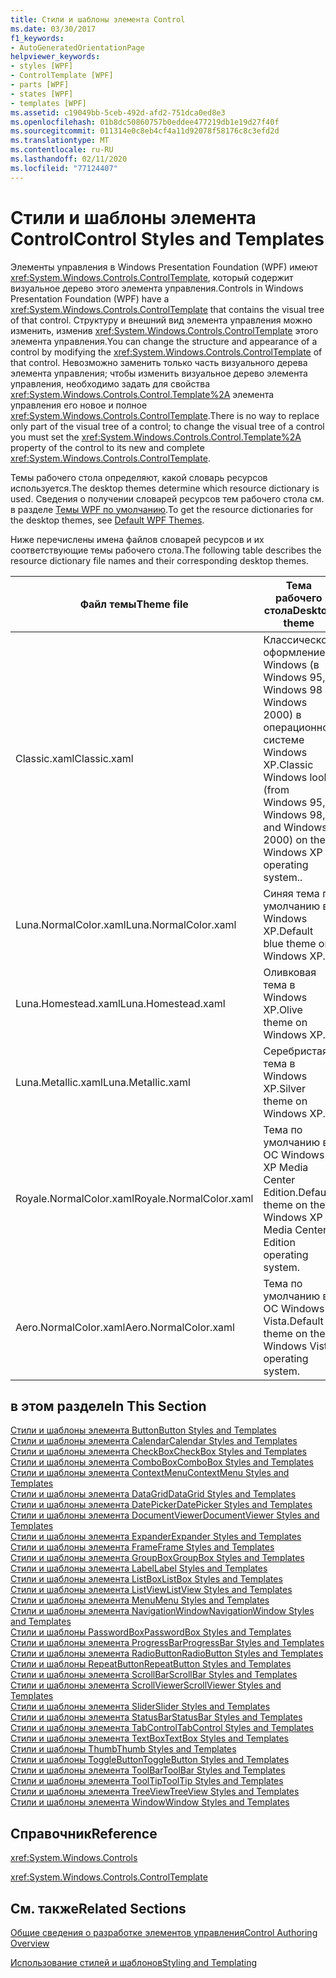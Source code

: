 ```yaml
---
title: Стили и шаблоны элемента Control
ms.date: 03/30/2017
f1_keywords:
- AutoGeneratedOrientationPage
helpviewer_keywords:
- styles [WPF]
- ControlTemplate [WPF]
- parts [WPF]
- states [WPF]
- templates [WPF]
ms.assetid: c19049bb-5ceb-492d-afd2-751dca0ed8e3
ms.openlocfilehash: 01b8dc50860757b0eddee477219db1e19d27f40f
ms.sourcegitcommit: 011314e0c8eb4cf4a11d92078f58176c8c3efd2d
ms.translationtype: MT
ms.contentlocale: ru-RU
ms.lasthandoff: 02/11/2020
ms.locfileid: "77124407"
---
```

# <a name="control-styles-and-templates"></a><span data-ttu-id="34716-102">Стили и шаблоны элемента Control</span><span class="sxs-lookup"><span data-stu-id="34716-102">Control Styles and Templates</span></span>
<span data-ttu-id="34716-103">Элементы управления в Windows Presentation Foundation (WPF) имеют <xref:System.Windows.Controls.ControlTemplate>, который содержит визуальное дерево этого элемента управления.</span><span class="sxs-lookup"><span data-stu-id="34716-103">Controls in Windows Presentation Foundation (WPF) have a <xref:System.Windows.Controls.ControlTemplate> that contains the visual tree of that control.</span></span> <span data-ttu-id="34716-104">Структуру и внешний вид элемента управления можно изменить, изменив <xref:System.Windows.Controls.ControlTemplate> этого элемента управления.</span><span class="sxs-lookup"><span data-stu-id="34716-104">You can change the structure and appearance of a control by modifying the <xref:System.Windows.Controls.ControlTemplate> of that control.</span></span> <span data-ttu-id="34716-105">Невозможно заменить только часть визуального дерева элемента управления; чтобы изменить визуальное дерево элемента управления, необходимо задать для свойства <xref:System.Windows.Controls.Control.Template%2A> элемента управления его новое и полное <xref:System.Windows.Controls.ControlTemplate>.</span><span class="sxs-lookup"><span data-stu-id="34716-105">There is no way to replace only part of the visual tree of a control; to change the visual tree of a control you must set the <xref:System.Windows.Controls.Control.Template%2A> property of the control to its new and complete <xref:System.Windows.Controls.ControlTemplate>.</span></span>  
  
 <span data-ttu-id="34716-106">Темы рабочего стола определяют, какой словарь ресурсов используется.</span><span class="sxs-lookup"><span data-stu-id="34716-106">The desktop themes determine which resource dictionary is used.</span></span> <span data-ttu-id="34716-107">Сведения о получении словарей ресурсов тем рабочего стола см. в разделе [Темы WPF по умолчанию](https://github.com/Microsoft/WPF-Samples/tree/master/Graphics/2DTransforms).</span><span class="sxs-lookup"><span data-stu-id="34716-107">To get the resource dictionaries for the desktop themes, see [Default WPF Themes](https://github.com/Microsoft/WPF-Samples/tree/master/Graphics/2DTransforms).</span></span>  
  
 <span data-ttu-id="34716-108">Ниже перечислены имена файлов словарей ресурсов и их соответствующие темы рабочего стола.</span><span class="sxs-lookup"><span data-stu-id="34716-108">The following table describes the resource dictionary file names and their corresponding desktop themes.</span></span>  
  
|<span data-ttu-id="34716-109">Файл темы</span><span class="sxs-lookup"><span data-stu-id="34716-109">Theme file</span></span>|<span data-ttu-id="34716-110">Тема рабочего стола</span><span class="sxs-lookup"><span data-stu-id="34716-110">Desktop theme</span></span>|  
|----------------|-------------------|  
|<span data-ttu-id="34716-111">Classic.xaml</span><span class="sxs-lookup"><span data-stu-id="34716-111">Classic.xaml</span></span>|<span data-ttu-id="34716-112">Классическое оформление Windows (в Windows 95, Windows 98 и Windows 2000) в операционной системе Windows XP.</span><span class="sxs-lookup"><span data-stu-id="34716-112">Classic Windows look (from Windows 95, Windows 98, and Windows 2000) on the Windows XP operating system..</span></span>|  
|<span data-ttu-id="34716-113">Luna.NormalColor.xaml</span><span class="sxs-lookup"><span data-stu-id="34716-113">Luna.NormalColor.xaml</span></span>|<span data-ttu-id="34716-114">Синяя тема по умолчанию в Windows XP.</span><span class="sxs-lookup"><span data-stu-id="34716-114">Default blue theme on Windows XP.</span></span>|  
|<span data-ttu-id="34716-115">Luna.Homestead.xaml</span><span class="sxs-lookup"><span data-stu-id="34716-115">Luna.Homestead.xaml</span></span>|<span data-ttu-id="34716-116">Оливковая тема в Windows XP.</span><span class="sxs-lookup"><span data-stu-id="34716-116">Olive theme on Windows XP.</span></span>|  
|<span data-ttu-id="34716-117">Luna.Metallic.xaml</span><span class="sxs-lookup"><span data-stu-id="34716-117">Luna.Metallic.xaml</span></span>|<span data-ttu-id="34716-118">Серебристая тема в Windows XP.</span><span class="sxs-lookup"><span data-stu-id="34716-118">Silver theme on Windows XP.</span></span>|  
|<span data-ttu-id="34716-119">Royale.NormalColor.xaml</span><span class="sxs-lookup"><span data-stu-id="34716-119">Royale.NormalColor.xaml</span></span>|<span data-ttu-id="34716-120">Тема по умолчанию в ОС Windows XP Media Center Edition.</span><span class="sxs-lookup"><span data-stu-id="34716-120">Default theme on the Windows XP Media Center Edition operating system.</span></span>|  
|<span data-ttu-id="34716-121">Aero.NormalColor.xaml</span><span class="sxs-lookup"><span data-stu-id="34716-121">Aero.NormalColor.xaml</span></span>|<span data-ttu-id="34716-122">Тема по умолчанию в ОС Windows Vista.</span><span class="sxs-lookup"><span data-stu-id="34716-122">Default theme on the Windows Vista operating system.</span></span>|  
  
## <a name="in-this-section"></a><span data-ttu-id="34716-123">в этом разделе</span><span class="sxs-lookup"><span data-stu-id="34716-123">In This Section</span></span>  
 [<span data-ttu-id="34716-124">Стили и шаблоны элемента Button</span><span class="sxs-lookup"><span data-stu-id="34716-124">Button Styles and Templates</span></span>](button-styles-and-templates.md)  
 [<span data-ttu-id="34716-125">Стили и шаблоны элемента Calendar</span><span class="sxs-lookup"><span data-stu-id="34716-125">Calendar Styles and Templates</span></span>](calendar-styles-and-templates.md)  
 [<span data-ttu-id="34716-126">Стили и шаблоны элемента CheckBox</span><span class="sxs-lookup"><span data-stu-id="34716-126">CheckBox Styles and Templates</span></span>](checkbox-styles-and-templates.md)  
 [<span data-ttu-id="34716-127">Стили и шаблоны элемента ComboBox</span><span class="sxs-lookup"><span data-stu-id="34716-127">ComboBox Styles and Templates</span></span>](combobox-styles-and-templates.md)  
 [<span data-ttu-id="34716-128">Стили и шаблоны элемента ContextMenu</span><span class="sxs-lookup"><span data-stu-id="34716-128">ContextMenu Styles and Templates</span></span>](contextmenu-styles-and-templates.md)  
 [<span data-ttu-id="34716-129">Стили и шаблоны элемента DataGrid</span><span class="sxs-lookup"><span data-stu-id="34716-129">DataGrid Styles and Templates</span></span>](datagrid-styles-and-templates.md)  
 [<span data-ttu-id="34716-130">Стили и шаблоны элемента DatePicker</span><span class="sxs-lookup"><span data-stu-id="34716-130">DatePicker Styles and Templates</span></span>](datepicker-styles-and-templates.md)  
 [<span data-ttu-id="34716-131">Стили и шаблоны элемента DocumentViewer</span><span class="sxs-lookup"><span data-stu-id="34716-131">DocumentViewer Styles and Templates</span></span>](documentviewer-styles-and-templates.md)  
 [<span data-ttu-id="34716-132">Стили и шаблоны элемента Expander</span><span class="sxs-lookup"><span data-stu-id="34716-132">Expander Styles and Templates</span></span>](expander-styles-and-templates.md)  
 [<span data-ttu-id="34716-133">Стили и шаблоны элемента Frame</span><span class="sxs-lookup"><span data-stu-id="34716-133">Frame Styles and Templates</span></span>](frame-styles-and-templates.md)  
 [<span data-ttu-id="34716-134">Стили и шаблоны элемента GroupBox</span><span class="sxs-lookup"><span data-stu-id="34716-134">GroupBox Styles and Templates</span></span>](groupbox-styles-and-templates.md)  
 [<span data-ttu-id="34716-135">Стили и шаблоны элемента Label</span><span class="sxs-lookup"><span data-stu-id="34716-135">Label Styles and Templates</span></span>](label-styles-and-templates.md)  
 [<span data-ttu-id="34716-136">Стили и шаблоны элемента ListBox</span><span class="sxs-lookup"><span data-stu-id="34716-136">ListBox Styles and Templates</span></span>](listbox-styles-and-templates.md)  
 [<span data-ttu-id="34716-137">Стили и шаблоны элемента ListView</span><span class="sxs-lookup"><span data-stu-id="34716-137">ListView Styles and Templates</span></span>](listview-styles-and-templates.md)  
 [<span data-ttu-id="34716-138">Стили и шаблоны элемента Menu</span><span class="sxs-lookup"><span data-stu-id="34716-138">Menu Styles and Templates</span></span>](menu-styles-and-templates.md)  
 [<span data-ttu-id="34716-139">Стили и шаблоны элемента NavigationWindow</span><span class="sxs-lookup"><span data-stu-id="34716-139">NavigationWindow Styles and Templates</span></span>](navigationwindow-styles-and-templates.md)  
 [<span data-ttu-id="34716-140">Стили и шаблоны PasswordBox</span><span class="sxs-lookup"><span data-stu-id="34716-140">PasswordBox Styles and Templates</span></span>](passwordbox-styles-and-templates.md)  
 [<span data-ttu-id="34716-141">Стили и шаблоны элемента ProgressBar</span><span class="sxs-lookup"><span data-stu-id="34716-141">ProgressBar Styles and Templates</span></span>](progressbar-styles-and-templates.md)  
 [<span data-ttu-id="34716-142">Стили и шаблоны элемента RadioButton</span><span class="sxs-lookup"><span data-stu-id="34716-142">RadioButton Styles and Templates</span></span>](radiobutton-styles-and-templates.md)  
 [<span data-ttu-id="34716-143">Стили и шаблоны RepeatButton</span><span class="sxs-lookup"><span data-stu-id="34716-143">RepeatButton Styles and Templates</span></span>](repeatbutton-styles-and-templates.md)  
 [<span data-ttu-id="34716-144">Стили и шаблоны элемента ScrollBar</span><span class="sxs-lookup"><span data-stu-id="34716-144">ScrollBar Styles and Templates</span></span>](scrollbar-styles-and-templates.md)  
 [<span data-ttu-id="34716-145">Стили и шаблоны элемента ScrollViewer</span><span class="sxs-lookup"><span data-stu-id="34716-145">ScrollViewer Styles and Templates</span></span>](scrollviewer-styles-and-templates.md)  
 [<span data-ttu-id="34716-146">Стили и шаблоны элемента Slider</span><span class="sxs-lookup"><span data-stu-id="34716-146">Slider Styles and Templates</span></span>](slider-styles-and-templates.md)  
 [<span data-ttu-id="34716-147">Стили и шаблоны элемента StatusBar</span><span class="sxs-lookup"><span data-stu-id="34716-147">StatusBar Styles and Templates</span></span>](statusbar-styles-and-templates.md)  
 [<span data-ttu-id="34716-148">Стили и шаблоны элемента TabControl</span><span class="sxs-lookup"><span data-stu-id="34716-148">TabControl Styles and Templates</span></span>](tabcontrol-styles-and-templates.md)  
 [<span data-ttu-id="34716-149">Стили и шаблоны элемента TextBox</span><span class="sxs-lookup"><span data-stu-id="34716-149">TextBox Styles and Templates</span></span>](textbox-styles-and-templates.md)  
 [<span data-ttu-id="34716-150">Стили и шаблоны Thumb</span><span class="sxs-lookup"><span data-stu-id="34716-150">Thumb Styles and Templates</span></span>](thumb-styles-and-templates.md)  
 [<span data-ttu-id="34716-151">Стили и шаблоны ToggleButton</span><span class="sxs-lookup"><span data-stu-id="34716-151">ToggleButton Styles and Templates</span></span>](togglebutton-styles-and-templates.md)  
 [<span data-ttu-id="34716-152">Стили и шаблоны элемента ToolBar</span><span class="sxs-lookup"><span data-stu-id="34716-152">ToolBar Styles and Templates</span></span>](toolbar-styles-and-templates.md)  
 [<span data-ttu-id="34716-153">Стили и шаблоны элемента ToolTip</span><span class="sxs-lookup"><span data-stu-id="34716-153">ToolTip Styles and Templates</span></span>](tooltip-styles-and-templates.md)  
 [<span data-ttu-id="34716-154">Стили и шаблоны элемента TreeView</span><span class="sxs-lookup"><span data-stu-id="34716-154">TreeView Styles and Templates</span></span>](treeview-styles-and-templates.md)  
 [<span data-ttu-id="34716-155">Стили и шаблоны элемента Window</span><span class="sxs-lookup"><span data-stu-id="34716-155">Window Styles and Templates</span></span>](window-styles-and-templates.md)  
  
## <a name="reference"></a><span data-ttu-id="34716-156">Справочник</span><span class="sxs-lookup"><span data-stu-id="34716-156">Reference</span></span>  
 <xref:System.Windows.Controls>  
  
 <xref:System.Windows.Controls.ControlTemplate>  
  
## <a name="related-sections"></a><span data-ttu-id="34716-157">См. также</span><span class="sxs-lookup"><span data-stu-id="34716-157">Related Sections</span></span>  
 [<span data-ttu-id="34716-158">Общие сведения о разработке элементов управления</span><span class="sxs-lookup"><span data-stu-id="34716-158">Control Authoring Overview</span></span>](control-authoring-overview.md)  
  
 [<span data-ttu-id="34716-159">Использование стилей и шаблонов</span><span class="sxs-lookup"><span data-stu-id="34716-159">Styling and Templating</span></span>](../../../desktop-wpf/fundamentals/styles-templates-overview.md)

